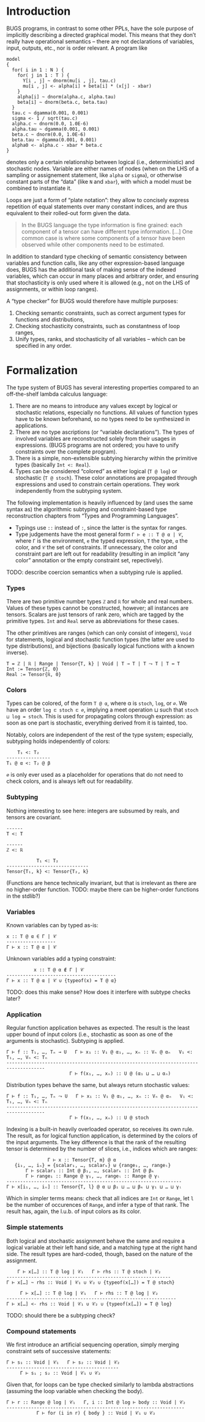 # Introduction

BUGS programs, in contrast to some other PPLs, have the sole purpose of implicitly describing a
directed graphical model.  This means that they don’t really have operational semantics – there are
not declarations of variables, input, outputs, etc., nor is order relevant.  A program
like

```
model
{
  for( i in 1 : N ) {
    for( j in 1 : T ) {
      Y[i , j] ~ dnorm(mu[i , j], tau.c)
      mu[i , j] <- alpha[i] + beta[i] * (x[j] - xbar)
    }
    alpha[i] ~ dnorm(alpha.c, alpha.tau)
    beta[i] ~ dnorm(beta.c, beta.tau)
  }
  tau.c ~ dgamma(0.001, 0.001)
  sigma <- 1 / sqrt(tau.c)
  alpha.c ~ dnorm(0.0, 1.0E-6)
  alpha.tau ~ dgamma(0.001, 0.001)
  beta.c ~ dnorm(0.0, 1.0E-6)
  beta.tau ~ dgamma(0.001, 0.001)
  alpha0 <- alpha.c - xbar * beta.c
}
```

denotes only a certain relationship between logical (i.e., deterministic) and stochastic nodes.
Variable are either names of nodes (when on the LHS of a sampling or assignement statement, like
`alpha` or `sigma`), or otherwise constant parts of the “data” (like `N` and `xbar`), with which a
model must be combined to instantiate it.

Loops are just a form of “plate notation”: they allow to concisely express repetition of equal
statements over many constant indices, and are thus equivalent to their rolled-out form given the
data.

> In the BUGS language the type information is fine grained: each component of a tensor can have
> different type information. […] One common case is where some components of a tensor have
> been observed while other components need to be estimated.

In addition to standard type checking of semantic consistency between variables and function calls, like any other expression-based language does, BUGS has the additional task of making sense of the indexed variables, which can occur in many places and arbitrary order, and ensuring that stochasticity is only used where it is allowed (e.g., not on the LHS of assignments, or within loop ranges).

A “type checker” for BUGS would therefore have multiple purposes:

1. Checking semantic constraints, such as correct argument types for functions and distributions,
2. Checking stochasticity constraints, such as constantness of loop ranges,
3. Unify types, ranks, and stochasticity of all variables – which can be specified in any order.

# Formalization

The type system of BUGS has several interesting properties compared to an off-the-shelf lambda
calculus language:

1. There are no means to introduce any values except by logical or
   stochastic relations, especially no functions.  All values of function types have to be known
   beforehand, so no types need to be synthesized in applications.
2. There are no type ascriptions (or “variable declarations”).  The types of involved variables
   are reconstructed solely from their usages in expressions.  (BUGS programs are not ordered; 
   you have to unify constraints over the complete program).
3. There is a simple, non-extensible subtying hierarchy within the primitive types (basically `Int
   <: Real`).
4. Types can be considered “colored” as either logical (`T @ log`) or stochastic (`T @ stoch`).
   These color annotations are propagated through expressions and used to constrain certain
   operations.  They work independently from the subtyping system.
   
The following implementation is heavily influenced by (and uses the same syntax as) the 
algorithmic subtyping and constraint-based type reconstruction chapters from “Types 
and Programming Languages”.

- Typings use `::` instead of `:`, since the latter is the syntax for ranges.
- Type judgements have the most general form `Γ ⊢ e :: T @ α | 𝒞`, where `Γ` is the environment,
  `e` the typed expression, `T` the type, `α` the color, and `𝒞` the set of constraints.  If
  unnecessary, the color and constraint part are left out for readability (resulting in an
  implicit “any color” annotation or the empty constraint set, repectively).
  
TODO: describe coercion semantics when a subtyping rule is applied.

### Types

There are two primitive number types `ℤ` and `ℝ` for whole and real numbers.  Values of these types
cannot be constructed, however; all instances are tensors.  Scalars are just tensors of rank zero,
which are tagged by the primitive types.  `Int` and `Real` serve as abbreviations for these cases.

The other primitives are ranges (which can only consist
of integers), `Void` for statements, logical and stochastic function types (the latter
are used to type distributions), and bijections (basically logical functions with a known 
inverse).

```
T = ℤ | ℝ | Range | Tensor{T, k} | Void | T → T | T ⤳ T | T ↔ T
Int := Tensor{ℤ, 0}
Real := Tensor{ℝ, 0}
```

### Colors

Types can be colored, of the form `T @ α`, where α is `stoch`, `log`, or `∅`.  We have an order
`log ⊏ stoch ⊏ ∅`, implying a meet operation ⊔ such that `stoch ⊔ log = stoch`.  This is used for 
propagating colors through expression: as soon as one part is stochastic, everything derived
from it is tainted, too.

Notably, colors are independent of the rest of the type system; especially, subtyping holds 
independently of colors:

```
    T₁ <: T₂
----------------
T₁ @ α <: T₂ @ β
```

`∅` is only ever used as a placeholder for operations that do not need to check colors, and is 
always left out for readability.

### Subtyping

Nothing interesting to see here: integers are subsumed by reals, and tensors are covariant.

```
------
T <: T
```

```
------
ℤ <: ℝ
```

```
           T₁ <: T₂
------------------------------
Tensor{T₁, k} <: Tensor{T₂, k}
```

(Functions are hence technically invariant, but that is irrelevant as there are no higher-order
function.  TODO: maybe there can be higher-order functions in the stdlib?)

### Variables

Known variables can by typed as-is:

```
x :: T @ α ∈ Γ | 𝒞
------------------
Γ ⊢ x :: T @ α | 𝒞
```

Unknown variables add a typing constraint:

```
          x :: T @ α ∉ Γ | 𝒞
----------------------------------------
Γ ⊢ x :: T @ α | 𝒞 ∪ {typeof(x) = T @ α}
```

TODO: does this make sense? How does it interfere with subtype checks later?

### Application

Regular function application behaves as expected.  The result is the least upper bound of
input colors (i.e., stochastic as soon as one of the arguments is stochastic).  Subtyping
is applied.

```
Γ ⊢ f :: T₁, …, Tₙ → U   Γ ⊢ x₁ :: V₁ @ α₁, …, xₙ :: Vₙ @ αₙ   V₁ <: T₁, …, Vₙ <: Tₙ
------------------------------------------------------------------------------------
                       Γ ⊢ f(x₁, …, xₙ) :: U @ (α₁ ⊔ … ⊔ αₙ)
```

Distribution types behave the same, but always return stochastic values:

```
Γ ⊢ f :: T₁, …, Tₙ ⤳ U   Γ ⊢ x₁ :: V₁ @ α₁, …, xₙ :: Vₙ @ αₙ   V₁ <: T₁, …, Vₙ <: Tₙ
------------------------------------------------------------------------------------
                       Γ ⊢ f(x₁, …, xₙ) :: U @ stoch
```

Indexing is a built-in heavily overloaded operator, so receives its own rule.  The result, as 
for logical function application, is determined by the colors of the input arguments.  The key
difference is that the rank of the resulting tensor is determined by the number of slices, i.e.,
indices which are ranges:

```
               Γ ⊢ x :: Tensor{T, m} @ α
   {i₁, …, iₙ} = {scalar₁, …, scalarₖ} ⊎ {range₁, …, rangeₗ}
       Γ ⊢ scalar₁ :: Int @ β₁, …, scalarₖ :: Int @ βₖ
       Γ ⊢ range₁ :: Range @ γ₁, …, rangeₗ :: Range @ γₗ
----------------------------------------------------------------
Γ ⊢ x[i₁, …, iₙ] :: Tensor{T, l} @ α ⊔ β₁ ⊔ … ⊔ βₖ ⊔ γ₁ ⊔ … ⊔ γₗ
```

Which in simpler terms means: check that all indices are `Int` or `Range`, let `l` be the number
of occurences of `Range`, and infer a type of that rank.  The result has, again, the l.u.b. of 
input colors as its color.

### Simple statements

Both logical and stochastic assignment behave the same and require a logical variable
at their left hand side, and a matching type at the right hand side.  The result types
are hard-coded, though, based on the nature of the assignment.

```
    Γ ⊢ x[…] :: T @ log | 𝒞₁   Γ ⊢ rhs :: T @ stoch | 𝒞₂
------------------------------------------------------------
Γ ⊢ x[…] ~ rhs :: Void | 𝒞₁ ∪ 𝒞₂ ∪ {typeof(x[…]) = T @ stoch}
```

```
     Γ ⊢ x[…] :: T @ log | 𝒞₁   Γ ⊢ rhs :: T @ log | 𝒞₂
--------------------------------------------------------------
Γ ⊢ x[…] <- rhs :: Void | 𝒞₁ ∪ 𝒞₂ ∪ {typeof(x[…]) = T @ log}
```

TODO: should there be a subtyping check?

### Compound statements

We first introduce an artificial sequencing operation, simply merging constraint sets
of successive statements:

```
Γ ⊢ s₁ :: Void | 𝒞₁   Γ ⊢ s₂ :: Void | 𝒞₂
-----------------------------------------
     Γ ⊢ s₁ ; s₂ :: Void | 𝒞₁ ∪ 𝒞₂
```

Given that, for loops can be type checked similarly to lambda abstractions (assuming the
loop variable when checking the body).

```
Γ ⊢ r :: Range @ log | 𝒞₁   Γ, i :: Int @ log ⊢ body :: Void | 𝒞₂
-----------------------------------------------------------------
           Γ ⊢ for (i in r) { body } :: Void | 𝒞₁ ∪ 𝒞₂
```


